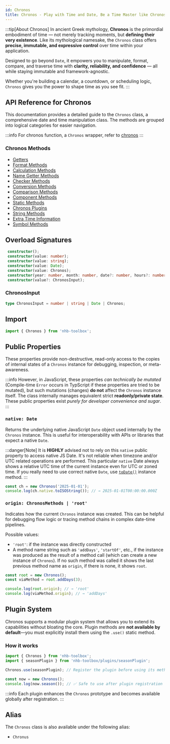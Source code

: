 ```yaml
---
id: Chronos
title: Chronos - Play with Time and Date, Be a Time Master like Chronos
---
```


:::tip[About Chronos]
In ancient Greek mythology, **Chronos** is the primordial embodiment of time — not merely tracking moments, but **defining their very existence**. Like its mythological namesake, the `Chronos` class offers **precise, immutable, and expressive control** over time within your application.

Designed to go beyond `Date`, it empowers you to manipulate, format, compare, and traverse time with **clarity, reliability, and confidence** — all while staying immutable and framework-agnostic.

Whether you're building a calendar, a countdown, or scheduling logic, `Chronos` gives you the power to shape time as you see fit.
:::

<!-- markdownlint-disable-file MD024 -->
## API Reference for Chronos

This documentation provides a detailed guide to the `Chronos` class, a comprehensive date and time manipulation class. The methods are grouped into logical categories for easier navigation.

:::info
For chronos function, a `Chronos` wrapper, refer to [chronos](/docs/utilities/date/chronos)
:::

### Chronos Methods

- [Getters](Chronos/getters)
- [Format Methods](Chronos/format)
- [Calculation Methods](Chronos/calculation)
- [Name Getter Methods](Chronos/names)
- [Checker Methods](Chronos/checkers)
- [Conversion Methods](Chronos/conversion)
- [Comparison Methods](Chronos/comparison)
- [Component Methods](Chronos/components)
- [Static Methods](Chronos/statics)
- [Chronos Plugins](Chronos/plugins)
- [String Methods](Chronos/strings)
- [Extra Time Information](Chronos/extras)
- [Symbol Methods](Chronos/symbols)

## Overload Signatures

```ts
 constructor();
 constructor(value: number);
 constructor(value: string);
 constructor(value: Date);
 constructor(value: Chronos);
 constructor(year: number, month: number, date?: number, hours?: number, minutes?: number, seconds?: number, ms?: number);
 constructor(value?: ChronosInput);
```

### ChronosInput

```ts
type ChronosInput = number | string | Date | Chronos;
```

## Import

```ts
import { Chronos } from 'nhb-toolbox';
```

## Public Properties

These properties provide non-destructive, read-only access to the copies of internal states of a `Chronos` instance for debugging, inspection, or meta-awareness.

:::info
However, in JavaScript, these properties *can technically be mutated* (Compile-time `Error` occurs in TypScript if these properties are tried to be mutated), but such mutations (changes) **do not** affect the `Chronos` instance itself. The class internally manages equivalent strict **readonly/private state**. These public properties exist *purely for developer convenience and sugar*.
:::

### `native: Date`

Returns the underlying native JavaScript `Date` object used internally by the `Chronos` instance. This is useful for interoperability with APIs or libraries that expect a native `Date`.

:::danger[Note]
It is **HIGHLY** advised not to rely on this `native` public property to access native JS Date. It's not reliable when timezone and/or UTC related operations are performed. This particular `native` Date always shows a relative UTC time of the current instance even for UTC or zoned time. If you really need to use correct native `Date`, use [`toDate()`](Chronos/conversion#todate) instance method.
:::

```ts
const ch = new Chronos('2025-01-01');
console.log(ch.native.toISOString()); // → 2025-01-01T00:00:00.000Z
```

### `origin: ChronosMethods | 'root'`

Indicates how the current `Chronos` instance was created. This can be helpful for debugging flow logic or tracing method chains in complex date-time pipelines.

Possible values:

- `'root'`: if the instance was directly constructed
- A method name string such as `'addDays'`, `'startOf'`, etc., if the instance was produced as the result of a method call (which can create a new instance of `Chronos`). If no such method was called it shows the last previous method name as `origin`, if there is none, it shows `root`.

```ts
const root = new Chronos();
const viaMethod = root.addDays(3);

console.log(root.origin); // → 'root'
console.log(viaMethod.origin); // → 'addDays'
```

## Plugin System

Chronos supports a modular plugin system that allows you to extend its capabilities without bloating the core. Plugin methods are **not available by default**—you must explicitly install them using the `.use()` static method.

### How it works

```ts
import { Chronos } from 'nhb-toolbox';
import { seasonPlugin } from 'nhb-toolbox/plugins/seasonPlugin';

Chronos.use(seasonPlugin); // Register the plugin before using its methods

const now = new Chronos();
console.log(now.season()); // ✅ Safe to use after plugin registration
```

:::info
Each plugin enhances the `Chronos` prototype and becomes available globally after registration.
:::

## Alias

The `Chronos` class is also available under the following alias:

- `Chronus`
